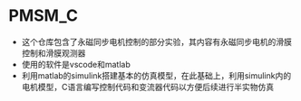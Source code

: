# PMSM_C
- 这个仓库包含了永磁同步电机控制的部分实验，其内容有永磁同步电机的滑膜控制和滑膜观测器
- 使用的软件是vscode和matlab
- 利用matlab的simulink搭建基本的仿真模型，在此基础上，利用simulink内的电机模型，C语言编写控制代码和变流器代码以方便后续进行半实物仿真
